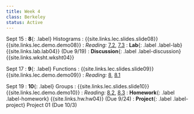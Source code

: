 ```yaml
---
title: Week 4
class: Berkeley
status: Active
---
```


Sept 15
: **8**{: .label} Histograms
    : {{site.links.lec.slides.slide08}} {{site.links.lec.demo.demo08}}
: _Reading:_ [7.2](https://inferentialthinking.com/chapters/07/2/Visualizing_Numerical_Distributions.html), [7.3](https://inferentialthinking.com/chapters/07/3/Overlaid_Graphs.html)
: **Lab**{: .label .label-lab} <!--Lab 04-->{{site.links.lab.lab04}} (Due 9/19)
: **Discussion**{: .label .label-discussion} <!--Worksheet 04-->{{site.links.wksht.wksht04}}

Sept 17
: **9**{: .label} Functions
    : {{site.links.lec.slides.slide09}} {{site.links.lec.demo.demo09}}
: _Reading:_ [8](https://inferentialthinking.com/chapters/08/Functions_and_Tables.html), [8.1](https://inferentialthinking.com/chapters/08/1/Applying_a_Function_to_a_Column.html)

Sept 19
: **10**{: .label} Groups
    : {{site.links.lec.slides.slide10}} {{site.links.lec.demo.demo10}}
: _Reading:_ [8.2](https://inferentialthinking.com/chapters/08/2/Classifying_by_One_Variable.html), [8.3](https://inferentialthinking.com/chapters/08/3/Cross-Classifying_by_More_than_One_Variable.html)
: **Homework**{: .label .label-homework}  {{site.links.hw.hw04}} (Due 9/24)
: **Project**{: .label .label-project} Project 01<!--{{site.links.proj.proj1}}--> (Due 10/3)
